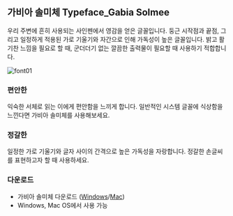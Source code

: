 ## 가비아 솔미체 Typeface_Gabia Solmee  
우리 주변에 흔히 사용되는 사인펜에서 영감을 얻은 글꼴입니다. 둥근 시작점과 끝점, 그리고 일정하게 적용된 가로 기울기와 자간으로 인해 가독성이 높은 글꼴입니다. 밝고 활기찬 느낌을 필요로 할 때, 군더더기 없는 깔끔한 출력물이 필요할 때 사용하기 적합합니다.

![font01](https://user-images.githubusercontent.com/779745/70030999-acdfc500-15ed-11ea-92ce-f61b54728b9e.png)

### 편안한
익숙한 서체로 읽는 이에게 편안함을 느끼게 합니다. 일반적인  시스템 글꼴에 식상함을 느낀다면 가비아 솔미체를 사용해보세요.
### 정갈한
일정한 가로 기울기와 글자 사이의 간격으로 높은 가독성을 자랑합니다. 정갈한 손글씨를 표현하고자 할 때 사용하세요.

### 다운로드
- 가비아 솔미체 다운로드 ([Windows](https://static.gabia.com/fonts/files/gabia_solmee_windows.ttf)/[Mac](https://static.gabia.com/fonts/files/gabia_solmee_mac.otf))
- Windows, Mac OS에서 사용 가능
